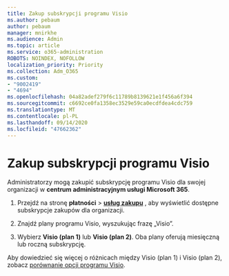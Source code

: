 ```yaml
---
title: Zakup subskrypcji programu Visio
ms.author: pebaum
author: pebaum
manager: mnirkhe
ms.audience: Admin
ms.topic: article
ms.service: o365-administration
ROBOTS: NOINDEX, NOFOLLOW
localization_priority: Priority
ms.collection: Adm_O365
ms.custom:
- "9002419"
- "4694"
ms.openlocfilehash: 04a82adef279f6c11789b8139621e1f456a6f394
ms.sourcegitcommit: c6692ce0fa1358ec3529e59ca0ecdfdea4cdc759
ms.translationtype: MT
ms.contentlocale: pl-PL
ms.lasthandoff: 09/14/2020
ms.locfileid: "47662362"
---
```

# <a name="purchase-visio-subscription"></a>Zakup subskrypcji programu Visio

Administratorzy mogą zakupić subskrypcję programu Visio dla swojej organizacji w **centrum administracyjnym usługi Microsoft 365**.

1. Przejdź na stronę **płatności**  >  **[usług zakupu](https://go.microsoft.com/fwlink/p/?linkid=868433)** , aby wyświetlić dostępne subskrypcje zakupów dla organizacji.

2. Znajdź plany programu Visio, wyszukując frazę „Visio”.

3. Wybierz **Visio (plan 1)** lub **Visio (plan 2)**. Oba plany oferują miesięczną lub roczną subskrypcję.

Aby dowiedzieć się więcej o różnicach między Visio (plan 1) i Visio (plan 2), zobacz [porównanie opcji programu Visio](https://products.office.com/Visio/microsoft-visio-plans-and-pricing-compare-visio-options).
